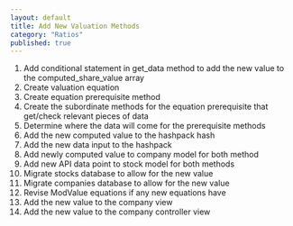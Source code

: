 ```yaml
---
layout: default
title: Add New Valuation Methods
category: "Ratios"
published: true
---
```


1. Add conditional statement in get_data method to add the new value to the computed_share_value array
2. Create valuation equation 
3. Create equation prerequisite method
4. Create the subordinate methods for the equation prerequisite that get/check relevant pieces of data
5. Determine where the data will come for the prerequisite methods
6. Add the new computed value to the hashpack hash
7. Add the new data input to the hashpack
8. Add newly computed value to company model for both method
9. Add new API data point to stock model for both methods
10. Migrate stocks database to allow for the new value 
11. Migrate companies database to allow for the new value
12. Revise ModValue equations if any new equations have 
13. Add the new value to the company view
14. Add the new value to the company controller view